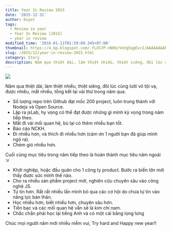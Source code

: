 ```yaml
---
title: Year In Review 2015
date: '2015-12-31'
author: Duyet
tags:
  - Review in year
  - Year In Review [2015]
  - year in review
modified_time: '2016-01-11T01:59:09.345+07:00'
thumbnail: https://4.bp.blogspot.com/-fLXS7P-nN0U/VoVg5qgEvcI/AAAAAAAANpQ/y3PC7LaWdj4/s1600/2016-Season_trailerstill.gif
slug: /2015/12/year-in-review-2015.html
category: Story
description: Năm qua thiệt dài, làm thiệt nhiều, thiệt siêng, đôi lúc cũng lười vô tội vạ, được nhiều, mất nhiều, tổng kết lại vài thứ trong năm qua.
---
```


[![](https://4.bp.blogspot.com/-fLXS7P-nN0U/VoVg5qgEvcI/AAAAAAAANpQ/y3PC7LaWdj4/s1600/2016-Season_trailerstill.gif)](https://blog.duyet.net/2015/12/year-in-review-2015.html)

Năm qua thiệt dài, làm thiệt nhiều, thiệt siêng, đôi lúc cũng lười vô tội vạ, được nhiều, mất nhiều, tổng kết lại vài thứ trong năm qua.

- Số lượng repo trên Github đạt mốc 200 project, luôn trung thành với Nodejs và Open Source.
- Lập ra jsLab, hy vọng có thể đạt được những gì mình kỳ vọng trong năm tiếp theo.
- Mất đi vài mối quan hệ, bù lại có thêm nhiều bạn tốt.
- Báo cáo NCKH.
- Đi nhiều hơn, và thích đi nhiều hơn (cảm ơn 1 người bạn đã giúp mình ngộ ra).
- Chém gió nhiều hơn.

Cuối cùng mục tiêu trong năm tiếp theo là hoàn thành mục tiêu năm ngoái :v

- Khởi nghiệp, hoặc đầu quân cho 1 công ty product. Bước ra biển lớn mới thấy được sức mình thế nào.
- Cho ra nhiều sản phẩm project mới, nghiên cứu chuyên sâu vào công nghệ JS.
- Tự tin hơn. Rất rất nhiều lần mình bỏ qua các cơ hội do chưa tự tin vào năng lực bản thân.
- Học nhiều hơn, biết nhiều hơn, chuyên sâu hơn.
- Tiền bạc và các mối quan hệ vẫn sẽ là kim chỉ nam.
- Chắc chắn phải học lại tiếng Anh và có một cái bằng lọng lưng

Chúc mọi người năm mới nhiều niềm vui, Try hard and Happy new year!!
